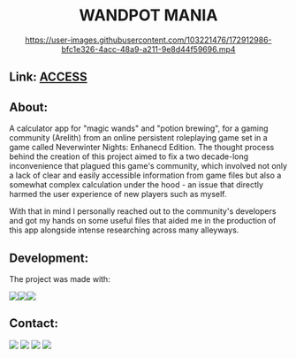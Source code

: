 <div align="center"><h1> WANDPOT MANIA
  <br>
  </h1>

https://user-images.githubusercontent.com/103221476/172912986-bfc1e326-4acc-48a9-a211-9e8d44f59696.mp4


</div>

<h2>Link: <a href="https://wandpotmania.vercel.app/"> ACCESS </a></h2>

<h2>About:</h2>
A calculator app for "magic wands" and "potion brewing", for a gaming community (Arelith) from an online persistent roleplaying game set in a game called Neverwinter Nights: Enhanecd Edition.
The thought process behind the creation of this project aimed to fix a two decade-long inconvenience that plagued this game's community, which involved not only a lack of clear and easily accessible information from game files but also a somewhat complex calculation under the hood - an issue that directly harmed the user experience of new players such as myself.

With that in mind I personally reached out to the community's developers and got my hands on some useful files that aided me in the production of this app alongside intense researching across many alleyways.

<h2>Development:</h2>
  The project was made with:
  
<image src ="https://img.shields.io/badge/Vite-B73BFE?style=for-the-badge&logo=vite&logoColor=FFD62E"><img src ="https://img.shields.io/badge/react-%2320232a.svg?style=for-the-badge&logo=react&logoColor=%2361DAFB"><img src ="https://img.shields.io/badge/TypeScript-007ACC?style=for-the-badge&logo=typescript&logoColor=white"> 
  
<h2>Contact:</h3>

<a href="mailto:ronaldofslopes@gmail.com"><image src = "https://img.shields.io/badge/Gmail-D14836?style=for-the-badge&logo=gmail&logoColor=white"></a>
<a href="https://api.whatsapp.com/send?phone=5521979433173"><image src = "https://img.shields.io/badge/WhatsApp-25D366?style=for-the-badge&logo=whatsapp&logoColor=white"></a> <a href="https://www.linkedin.com/in/ronaldo-figueiredo-santiago-lopes-rj/"><image src = "https://img.shields.io/badge/LinkedIn-0077B5?style=for-the-badge&logo=linkedin&logoColor=white"></a> <a href="https://www.instagram.com/ronaldolopes9256/"><image src = "https://img.shields.io/badge/Instagram-E4405F?style=for-the-badge&logo=instagram&logoColor=white">
